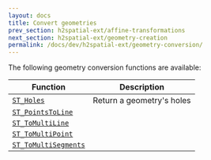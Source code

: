```yaml
---
layout: docs
title: Convert geometries
prev_section: h2spatial-ext/affine-transformations
next_section: h2spatial-ext/geometry-creation
permalink: /docs/dev/h2spatial-ext/geometry-conversion/
---
```


The following geometry conversion functions are available:

| Function | Description |
| - | - |
| [`ST_Holes`](../ST_Holes) | Return a geometry's holes |
| [`ST_PointsToLine`](../ST_PointsToLine) |  |
| [`ST_ToMultiLine`](../ST_ToMultiLine) |  |
| [`ST_ToMultiPoint`](../ST_ToMultiPoint) |  |
| [`ST_ToMultiSegments`](../ST_ToMultiSegments) |  |
